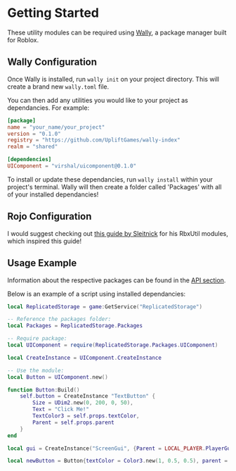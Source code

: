 # Getting Started

These utility modules can be required using [Wally](https://wally.run), a package manager built for Roblox.

## Wally Configuration

Once Wally is installed, run `wally init` on your project directory. This will create a brand new `wally.toml` file.

You can then add any utilities you would like to your project as dependancies. For example:

```toml
[package]
name = "your_name/your_project"
version = "0.1.0"
registry = "https://github.com/UpliftGames/wally-index"
realm = "shared"

[dependencies]
UIComponent = "virshal/uicomponent@0.1.0"
```

To install or update these dependancies, run `wally install` within your project's terminal. Wally will then create a folder called 'Packages' with all of your installed dependancies!

## Rojo Configuration

I would suggest checking out [this guide by Sleitnick](https://sleitnick.github.io/RbxUtil/docs/intro#rojo-configuration) for his RbxUtil modules, which inspired this guide!

## Usage Example

Information about the respective packages can be found in the [API section](/api).

Below is an example of a script using installed dependancies:

```lua
local ReplicatedStorage = game:GetService("ReplicatedStorage")

-- Reference the packages folder:
local Packages = ReplicatedStorage.Packages

-- Require package:
local UIComponent = require(ReplicatedStorage.Packages.UIComponent)

local CreateInstance = UIComponent.CreateInstance

-- Use the module:
local Button = UIComponent.new()

function Button:Build()
    self.button = CreateInstance "TextButton" {
        Size = UDim2.new(0, 200, 0, 50),
        Text = "Click Me!"
        TextColor3 = self.props.textColor,
        Parent = self.props.parent
    }
end

local gui = CreateInstance("ScreenGui", {Parent = LOCAL_PLAYER.PlayerGui})

local newButton = Button{textColor = Color3.new(1, 0.5, 0.5), parent = gui}
```